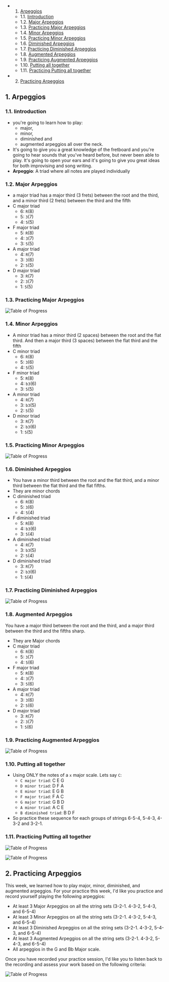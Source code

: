 <!-- vscode-markdown-toc -->
* 1. [Arpeggios](#Arpeggios)
	* 1.1. [Iintroduction](#Iintroduction)
	* 1.2. [Major Arpeggios](#MajorArpeggios)
	* 1.3. [Practicing Major Arpeggios](#PracticingMajorArpeggios)
	* 1.4. [Minor Arpeggios](#MinorArpeggios)
	* 1.5. [Practicing Minor Arpeggios](#PracticingMinorArpeggios)
	* 1.6. [Diminished Arpeggios](#DiminishedArpeggios)
	* 1.7. [Practicing Diminished Arpeggios](#PracticingDiminishedArpeggios)
	* 1.8. [Augmented Arpeggios](#AugmentedArpeggios)
	* 1.9. [Practicing Augmented Arpeggios](#PracticingAugmentedArpeggios)
	* 1.10. [Putting all together](#Puttingalltogether)
	* 1.11. [Practicing Putting all together](#PracticingPuttingalltogether)
* 2. [Practicing Arpeggios](#PracticingArpeggios)

<!-- vscode-markdown-toc-config
	numbering=true
	autoSave=true
	/vscode-markdown-toc-config -->
<!-- /vscode-markdown-toc -->
##  1. <a name='Arpeggios'></a>Arpeggios

###  1.1. <a name='Iintroduction'></a>Iintroduction
- you're going to learn how to play:
  -  major,
  -  minor,
  -  diminished and 
  -  augmented arpeggios all over the neck. 
-  It's going to give you a great knowledge of the fretboard and you're going to hear sounds that you've heard before, but never been able to play. It's going to open your ears and it's going to give you great ideas for both improvising and song writing.
-  **Arpeggio**: A triad where all notes are played individually
###  1.2. <a name='MajorArpeggios'></a>Major Arpeggios
- a major triad has a major third (3 frets) between the root and the third, and a minor third (2 frets) between the third and the fifth
- C major triad
  - 6: `R`(8)
  - 5: `3`(7)
  - 4: `5`(5)
- F major triad
  - 5: `R`(8)
  - 4: `3`(7)
  - 3: `5`(5)
- A major triad
  - 4: `R`(7)
  - 3: `3`(6)
  - 2: `5`(5)
- D major triad
  - 3: `R`(7)
  - 2: `3`(7)
  - 1: `5`(5)
  
###  1.3. <a name='PracticingMajorArpeggios'></a>Practicing Major Arpeggios
![Table of Progress](/Music/HowToPlayGuitarSpec/02-GuitarScalesAndChordProgressions/uploads/W2-01.PNG)
###  1.4. <a name='MinorArpeggios'></a>Minor Arpeggios
-  A minor triad has a minor third (2 spaces) between the root and the flat third. And then a major third (3 spaces) between the flat third and the fifth
- C minor triad
  - 6: `R`(8)
  - 5: `3`(6)
  - 4: `5`(5)
- F minor triad
  - 5: `R`(8)
  - 4: `b3`(6)
  - 3: `5`(5)
- A minor triad
  - 4: `R`(7)
  - 3: `b3`(5)
  - 2: `5`(5)
- D minor triad
  - 3: `R`(7)
  - 2: `b3`(6)
  - 1: `5`(5)


###  1.5. <a name='PracticingMinorArpeggios'></a>Practicing Minor Arpeggios
![Table of Progress](/Music/HowToPlayGuitarSpec/02-GuitarScalesAndChordProgressions/uploads/W2-02.PNG)


###  1.6. <a name='DiminishedArpeggios'></a>Diminished Arpeggios
- You have a minor third between the root and the flat third, and a minor third between the flat third and the flat fifths.
- They are minor chords
- C diminished triad
  - 6: `R`(8)
  - 5: `3`(6)
  - 4: `5`(4)
- F diminished triad
  - 5: `R`(8)
  - 4: `b3`(6)
  - 3: `5`(4)
- A diminished triad
  - 4: `R`(7)
  - 3: `b3`(5)
  - 2: `5`(4)
- D diminished triad
  - 3: `R`(7)
  - 2: `b3`(6)
  - 1: `5`(4)


###  1.7. <a name='PracticingDiminishedArpeggios'></a>Practicing Diminished Arpeggios
![Table of Progress](/Music/HowToPlayGuitarSpec/02-GuitarScalesAndChordProgressions/uploads/W2-03.PNG)

###  1.8. <a name='AugmentedArpeggios'></a>Augmented Arpeggios 
You have a major third between the root and the third, and a major third between the third and the fifths sharp.
- They are Major chords
- C major triad
  - 6: `R`(8)
  - 5: `3`(7)
  - 4: `5`(6)
- F major triad
  - 5: `R`(8)
  - 4: `3`(7)
  - 3: `5`(6)
- A major triad
  - 4: `R`(7)
  - 3: `3`(6)
  - 2: `5`(6)
- D major triad
  - 3: `R`(7)
  - 2: `3`(7)
  - 1: `5`(6)
 
###  1.9. <a name='PracticingAugmentedArpeggios'></a>Practicing Augmented Arpeggios 
![Table of Progress](/Music/HowToPlayGuitarSpec/02-GuitarScalesAndChordProgressions/uploads/W2-04.PNG)


###  1.10. <a name='Puttingalltogether'></a>Putting all together
- Using ONLY the notes of a `x` major scale. Lets say `C`:
  - `C major triad`: C E G
  - `D minor triad`: D F A
  - `E minor triad`: E G B
  - `F major triad`: F A C
  - `G major triad`: G B D
  - `A minor triad`: A C E
  - `B diminished triad`: B D F
- So practice these sequence for each groups of strings 6-5-4, 5-4-3, 4-3-2 and 3-2-1.
  
  
###  1.11. <a name='PracticingPuttingalltogether'></a>Practicing Putting all together
![Table of Progress](/Music/HowToPlayGuitarSpec/02-GuitarScalesAndChordProgressions/uploads/W2-05.PNG)

![Table of Progress](/Music/HowToPlayGuitarSpec/02-GuitarScalesAndChordProgressions/uploads/W2-05b.PNG)

##  2. <a name='PracticingArpeggios'></a>Practicing Arpeggios

This week, we learned how to play major, minor, diminished, and augmented arpeggios. For your practice this week, I'd like you practice and record yourself playing the following arpeggios:

- At least 3 Major Arpeggios on all the string sets (3-2-1. 4-3-2, 5-4-3, and 6-5-4)
- At least 3 Minor Arpeggios on all the string sets (3-2-1. 4-3-2, 5-4-3, and 6-5-4)
- At least 3 Diminished Arpeggios on all the string sets (3-2-1. 4-3-2, 5-4-3, and 6-5-4)
- At least 3 Augmented Arpeggios on all the string sets (3-2-1. 4-3-2, 5-4-3, and 6-5-4)
- All arpeggios in the G and Bb Major scale.

Once you have recorded your practice session, I'd like you to listen back to the recording and assess your work based on the following criteria:

![Table of Progress](/Music/HowToPlayGuitarSpec/02-GuitarScalesAndChordProgressions/uploads/W1-03.PNG)